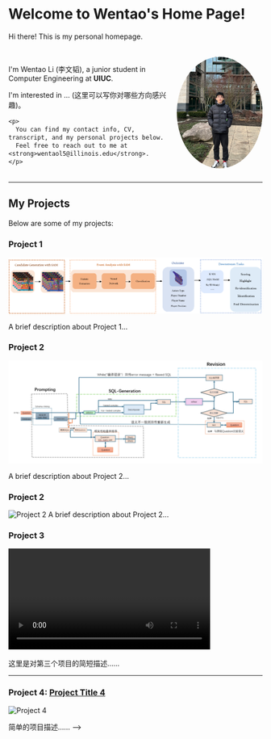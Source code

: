 # Welcome to Wentao's Home Page!

Hi there! This is my personal homepage.

<!-- 整个容器：左右分栏 -->
<div style="display: flex; align-items: flex-start; justify-content: space-between; margin-top: 2rem;">

  <!-- 左栏 -->
  <div style="flex: 1 1 auto; margin-right: 20px;">
    <p>I'm Wentao Li (李文韬), a junior student in Computer Engineering at <strong>UIUC</strong>.</p>
    <p>I'm interested in ... (这里可以写你对哪些方向感兴趣)。</p>
    
    <p>
      You can find my contact info, CV, transcript, and my personal projects below.  
      Feel free to reach out to me at <strong>wentaol5@illinois.edu</strong>.
    </p>
  </div>

  <!-- 右栏 (照片) -->
  <div style="flex: 0 0 auto; text-align: center;">
    <img src="assets/meimage.png"
         alt="Wentao Li"
         style="width: 170px; border-radius: 50%; margin-bottom: 10px;" />
  </div>

</div>

---

## My Projects

Below are some of my projects:

### Project 1
![Project 1](assets/Volleyball_process.png)

A brief description about Project 1...

### Project 2
![Project 2](assets/sql_process.png)

A brief description about Project 2...

### Project 2
![Project 2](assets/App.gif)
A brief description about Project 2...

### Project 3

<!-- 在这里插入视频 -->
<video width="400" controls>
  <source src="assets/App.MP4" type="video/mp4">
  Your browser does not support the video tag.
</video>

这里是对第三个项目的简短描述……


---

### Project 4: [Project Title 4](https://linktoproject4.com)

![Project 4](project4.jpg)

简单的项目描述…… -->
